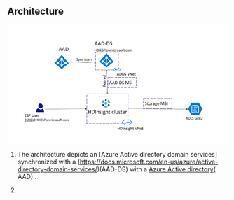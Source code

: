 
## Architecture 

![HDICreate6](https://github.com/arnabganguly/HDInsightESPLab/blob/master/images/Picture56.png) 

1. The architecture depicts an [Azure Active directory domain services] synchronized with a (https://docs.microsoft.com/en-us/azure/active-directory-domain-services/)(AAD-DS) with a [Azure Active directory](Azure%20AD%20Domain%20Services%20provides%20managed%20domain%20services%20such%20as%20domain%20join,%20group%20policy,%20LDAP,%20Kerberos/NTLM%20authentication%20that%20are%20fully%20compatible%20with%20Windows%20Server%20Active%20Directory.)( AAD) . 

2. 

<!--stackedit_data:
eyJoaXN0b3J5IjpbLTM3NTQ4NjAyNCw5Njc4NjUwMjgsLTE3Nj
cwNDkwMzgsLTE4MDUxNTczOTAsLTE3NjY5Mzc2OThdfQ==
-->
